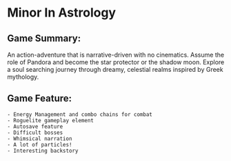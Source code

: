 # Minor In Astrology

## Game Summary:
An action-adventure that is narrative-driven with no cinematics. Assume the role of Pandora and become the star protector or the shadow moon. Explore a soul searching journey through dreamy, celestial realms inspired by Greek mythology.

## Game Feature:
```
- Energy Management and combo chains for combat
- Roguelite gameplay element
- Autosave feature
- Difficult bosses 
- Whimsical narration
- A lot of particles!
- Interesting backstory
```
